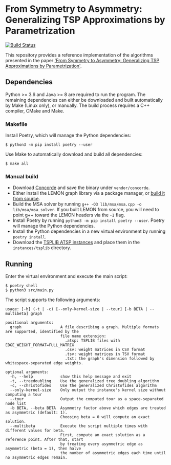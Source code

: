 # From Symmetry to Asymmetry: Generalizing TSP Approximations by Parametrization
[![Build Status](https://travis-ci.com/Blaidd-Drwg/atsp-approximation.svg?branch=master)](https://travis-ci.com/Blaidd-Drwg/atsp-approximation)

This repository provides a reference implementation of the algorithms presented in the paper ['From Symmetry to Asymmetry: Generalizing TSP Approximations by Parametrization'](https://arxiv.org/abs/1911.02453).

## Dependencies
Python >= 3.6 and Java >= 8 are required to run the program. The remaining dependencies can either be downloaded and built automatically by Make (Linux only), or manually. The build process requires a C++ compiler, CMake and Make.

### Makefile
Install Poetry, which will manage the Python dependencies:
```
$ python3 -m pip install poetry --user
```
Use Make to automatically download and build all dependencies:
```
$ make all
```

### Manual build
- Download [Concorde](http://www.math.uwaterloo.ca/tsp/concorde/downloads/downloads.htm) and save the binary under `vendor/concorde`.
- Either install the LEMON graph library via a package manager, or [build it from source](https://lemon.cs.elte.hu/trac/lemon/wiki/Downloads).
- Build the MSA solver by running `g++ -O3 lib/msa/msa.cpp -o lib/msa/msa_solver`. If you built LEMON from source, you will need to point g++ toward the LEMON headers via the `-I` flag.
- Install Poetry by running `python3 -m pip install poetry --user`. Poetry will manage the Python dependencies.
- Install the Python dependencies in a new virtual environment by running `poetry install`.
- Download the [TSPLIB ATSP instances](http://comopt.ifi.uni-heidelberg.de/software/TSPLIB95/atsp/ALL_atsp.tar) and place them in the `instances/tsplib` directory.

## Running
Enter the virtual environment and execute the main script:
```
$ poetry shell
$ python3 src/main.py
```
The script supports the following arguments:
```
usage: [-h] (-t | -c) [--only-kernel-size | --tour] [-b BETA | --multibeta] graph

positional arguments:
  graph                 A file describing a graph. Multiple formats are supported, identified by the
                        file name extension:
                          .atsp: TSPLIB files with EDGE_WEIGHT_FORMAT=FULL_MATRIX
                          .csv: weight matrices in CSV format
                          .tsv: weight matrices in TSV format
                          .txt: the graph's dimension followed by whitespace-separated edge weights.

optional arguments:
  -h, --help            show this help message and exit
  -t, --treedoubling    Use the generalized tree doubling algorithm
  -c, --christofides    Use the generalized Christofides algorithm
  --only-kernel-size    Only output the instance's kernel size without computing a tour
  --tour                Output the computed tour as a space-separated node list
  -b BETA, --beta BETA  Asymmetry factor above which edges are treated as asymmetric (default: 1).
                        Choosing beta = 0 will compute an exact solution.
  --multibeta           Execute the script multiple times with different values for beta.
                        First, compute an exact solution as a reference point. After that, start
                        by treating every asymmetric edge as asymmetric (beta = 1), then halve
                        the number of asymmetric edges each time until no asymmetric edges remain.
```
